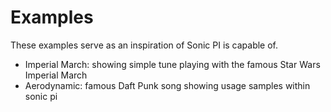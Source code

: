 # Examples

These examples serve as an inspiration of Sonic PI is capable of.

- Imperial March: showing simple tune playing with the famous Star Wars Imperial March
- Aerodynamic: famous Daft Punk song showing usage samples within sonic pi